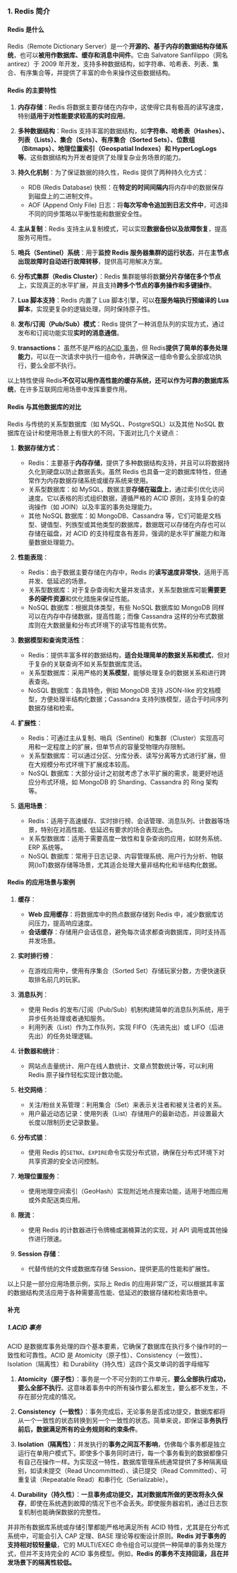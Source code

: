 ### 1. Redis 简介

#### Redis 是什么

Redis（Remote Dictionary Server）是一个**开源的、基于内存的数据结构存储系统**，也可以**被用作数据库、缓存和消息中间件**。它由 Salvatore Sanfilippo（网名 antirez）于 2009 年开发，支持多种数据结构，如字符串、哈希表、列表、集合、有序集合等，并提供了丰富的命令来操作这些数据结构。

#### Redis 的主要特性

1. **内存存储**：Redis 将数据主要存储在内存中，这使得它具有极高的读写速度，特别**适用于对性能要求较高的实时应用**。

2. **多种数据结构**：Redis 支持丰富的数据结构，如**字符串、哈希表（Hashes）、列表（Lists）、集合（Sets）、有序集合（Sorted Sets）、位数组（Bitmaps）、地理位置索引（Geospatial Indexes）和 HyperLogLogs 等**。这些数据结构为开发者提供了处理复杂业务场景的能力。

3. **持久化机制**：为了保证数据的持久性，Redis 提供了两种持久化方式：

   - RDB (Redis Database) 快照：在**特定的时间间隔内**将内存中的数据保存到磁盘上的二进制文件。
   - AOF (Append Only File) 日志：将**每次写命令追加到日志文件中**，可选择不同的同步策略以平衡性能和数据安全性。

4. **主从复制**：Redis 支持主从复制模式，可以实现**数据备份以及故障恢复**，提高服务可用性。

5. **哨兵（Sentinel）系统**：用于**监控 Redis 服务器集群的运行状态**，并在**主节点出现故障时自动进行故障转移**，提供高可用解决方案。

6. **分布式集群（Redis Cluster）**：Redis 集群能够将数**据分片存储在多个节点**上，实现真正的水平扩展，并且支持**跨多个节点的事务操作和多键操作**。

7. **Lua 脚本支持**：Redis 内置了 Lua 脚本引擎，可以**在服务端执行预编译的 Lua 脚本**，实现更复杂的逻辑处理，同时保持原子性。

8. **发布/订阅（Pub/Sub）模式**：Redis 提供了一种消息队列的实现方式，通过发布和订阅功能实现**实时的消息通信**。

9. **transactions：** 虽然不是严格的[ACID 事务](#1acid事务)，但 Redis**提供了简单的事务处理能力**，可以在一次请求中执行一组命令，并确保这一组命令要么全部成功执行，要么全部不执行。

以上特性使得 Redis**不仅可以用作高性能的缓存系统，还可以作为可靠的数据库系统**，在许多互联网应用场景中发挥重要作用。

#### Redis 与其他数据库的对比

Redis 与传统的关系型数据库（如 MySQL、PostgreSQL）以及其他 NoSQL 数据库在设计和使用场景上有很大的不同，下面对比几个关键点：

1. **数据存储方式**：

   - Redis：主要基于**内存存储**，提供了多种数据结构支持，并且可以将数据持久化到硬盘以防止数据丢失。虽然 Redis 也具备一定的数据库特性，但通常作为内存数据存储系统或缓存系统来使用。
   - 关系型数据库：如 MySQL，数据主要**存储在磁盘上**，通过索引优化访问速度。它以表格的形式组织数据，遵循严格的 ACID 原则，支持复杂的查询操作（如 JOIN）以及丰富的事务处理能力。
   - 其他 NoSQL 数据库：如 MongoDB、Cassandra 等，它们可能是文档型、键值型、列族型或其他类型的数据库，数据既可以存储在内存也可以存储在磁盘，对 ACID 的支持程度各有差异，强调的是水平扩展能力和海量数据处理能力。

2. **性能表现**：

   - Redis：由于数据主要存储在内存中，Redis 的**读写速度非常快**，适用于高并发、低延迟的场景。
   - 关系型数据库：对于复杂查询和大量并发请求，关系型数据库可能**需要更多的硬件资源**和优化措施来保证性能。
   - NoSQL 数据库：根据具体类型，有些 NoSQL 数据库如 MongoDB 同样可以在内存中存储数据，提高性能；而像 Cassandra 这样的分布式数据库则在大数据量和分布式环境下的读写性能有优势。

3. **数据模型和查询灵活性**：

   - Redis：提供丰富多样的数据结构，**适合处理简单的数据关系和模式**，但对于复杂的关联查询不如关系型数据库灵活。
   - 关系型数据库：采用严格的**关系模型**，能够处理复杂的数据关系和进行跨表查询。
   - NoSQL 数据库：各具特色，例如 MongoDB 支持 JSON-like 的文档模型，方便处理半结构化数据；Cassandra 支持列族模型，适合于时间序列数据存储和检索。

4. **扩展性**：

   - Redis：可通过主从复制、哨兵（Sentinel）和集群（Cluster）实现高可用和一定程度上的扩展，但单节点的容量受物理内存限制。
   - 关系型数据库：可以通过分区、分库分表、读写分离等方式进行扩展，但在大规模分布式环境下扩展成本较高。
   - NoSQL 数据库：大部分设计之初就考虑了水平扩展的需求，能更好地适应分布式环境，如 MongoDB 的 Sharding、Cassandra 的 Ring 架构等。

5. **适用场景**：
   - Redis：适用于高速缓存、实时排行榜、会话管理、消息队列、计数器等场景，特别在对高性能、低延迟有要求的场合表现出色。
   - 关系型数据库：适用于需要高度一致性和复杂查询的应用，如财务系统、ERP 系统等。
   - NoSQL 数据库：常用于日志记录、内容管理系统、用户行为分析、物联网(IoT)数据存储等场景，尤其适合处理大量非结构化和半结构化数据。

#### Redis 的应用场景与案例

1. **缓存**：

   - **Web 应用缓存**：将数据库中的热点数据存储到 Redis 中，减少数据库访问压力，提高响应速度。
   - **会话缓存**：存储用户会话信息，避免每次请求都查询数据库，同时支持高并发场景。

2. **实时排行榜**：

   - 在游戏应用中，使用有序集合（Sorted Set）存储玩家分数，方便快速获取排名前几的玩家。

3. **消息队列**：

   - 使用 Redis 的发布/订阅（Pub/Sub）机制构建简单的消息队列系统，用于异步任务处理或者通知服务。
   - 利用列表（List）作为工作队列，实现 FIFO（先进先出）或 LIFO（后进先出）的任务处理逻辑。

4. **计数器和统计**：

   - 网站点击量统计、用户在线人数统计、文章点赞数统计等，可以利用 Redis 原子操作轻松实现计数功能。

5. **社交网络**：

   - 关注/粉丝关系管理：利用集合（Set）来表示关注者和被关注者的关系。
   - 用户最近动态记录：使用列表（List）存储用户的最新动态，并设置最大长度以限制历史记录数量。

6. **分布式锁**：

   - 使用 Redis 的`SETNX`、`EXPIRE`命令实现分布式锁，确保在分布式环境下对共享资源的安全访问控制。

7. **地理位置服务**：

   - 使用地理空间索引（GeoHash）实现附近地点搜索功能，适用于地图应用或外卖配送类应用。

8. **限流**：

   - 使用 Redis 的计数器进行令牌桶或漏桶算法的实现，对 API 调用或其他操作进行限速。

9. **Session 存储**：
   - 代替传统的文件或数据库存储 Session，提供更高的性能和扩展性。

以上只是一部分应用场景示例，实际上 Redis 的应用非常广泛，可以根据其丰富的数据结构灵活应用于各种需要高性能、低延迟的数据存储和检索场景中。

#### 补充

##### 1.ACID 事务

ACID 是数据库事务处理的四个基本要素，它确保了数据库在执行多个操作时的一致性和可靠性。ACID 是 Atomicity（原子性）、Consistency（一致性）、Isolation（隔离性）和 Durability（持久性）这四个英文单词的首字母缩写

1. **Atomicity（原子性）**：事务是一个不可分割的工作单元，**要么全部执行成功，要么全部不执行**。这意味着事务中的所有操作要么都发生，要么都不发生，不存在部分完成的情况。

2. **Consistency（一致性）**：事务完成后，无论事务是否成功提交，数据库都将从一个一致性的状态转换到另一个一致性的状态。简单来说，即保证事**务执行前后，数据满足所有的业务规则和约束条件**。

3. **Isolation（隔离性）**：并发执行的**事务之间互不影响**，仿佛每个事务都是独立运行在单用户模式下。即使多个事务同时进行，每一个事务看到的数据都像只有自己在操作一样。为实现这一特性，数据库管理系统通常提供了多种隔离级别，如读未提交（Read Uncommitted）、读已提交（Read Committed）、可重复读（Repeatable Read）和串行化（Serializable）。

4. **Durability（持久性）**：**一旦事务成功提交，其对数据库所做的更改将永久保存**，即使在系统遇到故障的情况下也不会丢失。即使服务器宕机，通过日志恢复机制也能确保数据的完整性。

并非所有数据库系统或存储引擎都能严格地满足所有 ACID 特性，尤其是在分布式系统中，可能会引入 CAP 定理、BASE 理论等权衡设计原则。**Redis 对于事务的支持相对较轻量级**，它的 MULTI/EXEC 命令组合可以提供一种简单的事务处理方式，但并不支持完全的 ACID 事务模型。例如，**Redis 的事务不支持回滚，且在并发场景下的隔离性较低。**

